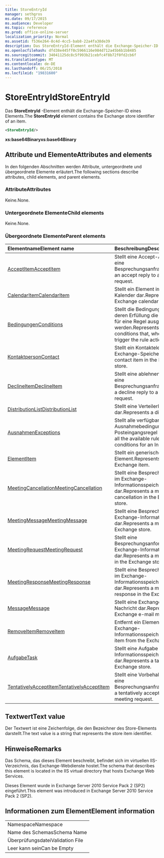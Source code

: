 ```yaml
---
title: StoreEntryId
manager: sethgros
ms.date: 09/17/2015
ms.audience: Developer
ms.topic: reference
ms.prod: office-online-server
localization_priority: Normal
ms.assetid: f536e264-8c4d-4cc5-bab8-22a4fa38de39
description: Das StoreEntryId-Element enthält die Exchange-Speicher-ID eines Elements.
ms.openlocfilehash: dfd38e445ff0c5966116e984d712a45b6b1b8485
ms.sourcegitcommit: 34041125dc8c5f993b21cebfc4f8b72f0fd2cb6f
ms.translationtype: MT
ms.contentlocale: de-DE
ms.lasthandoff: 06/25/2018
ms.locfileid: "19831600"
---
```

# <a name="storeentryid"></a><span data-ttu-id="b855c-103">StoreEntryId</span><span class="sxs-lookup"><span data-stu-id="b855c-103">StoreEntryId</span></span>

<span data-ttu-id="b855c-104">Das **StoreEntryId** -Element enthält die Exchange-Speicher-ID eines Elements.</span><span class="sxs-lookup"><span data-stu-id="b855c-104">The **StoreEntryId** element contains the Exchange store identifier of an item.</span></span> 
  
```XML
<StoreEntryId/>
```

 <span data-ttu-id="b855c-105">**xs:base64Binary**</span><span class="sxs-lookup"><span data-stu-id="b855c-105">**xs:base64Binary**</span></span>
## <a name="attributes-and-elements"></a><span data-ttu-id="b855c-106">Attribute und Elemente</span><span class="sxs-lookup"><span data-stu-id="b855c-106">Attributes and elements</span></span>

<span data-ttu-id="b855c-107">In den folgenden Abschnitten werden Attribute, untergeordnete und übergeordnete Elemente erläutert.</span><span class="sxs-lookup"><span data-stu-id="b855c-107">The following sections describe attributes, child elements, and parent elements.</span></span>
  
### <a name="attributes"></a><span data-ttu-id="b855c-108">Attribute</span><span class="sxs-lookup"><span data-stu-id="b855c-108">Attributes</span></span>

<span data-ttu-id="b855c-109">Keine.</span><span class="sxs-lookup"><span data-stu-id="b855c-109">None.</span></span>
  
### <a name="child-elements"></a><span data-ttu-id="b855c-110">Untergeordnete Elemente</span><span class="sxs-lookup"><span data-stu-id="b855c-110">Child elements</span></span>

<span data-ttu-id="b855c-111">Keine.</span><span class="sxs-lookup"><span data-stu-id="b855c-111">None.</span></span>
  
### <a name="parent-elements"></a><span data-ttu-id="b855c-112">Übergeordnete Elemente</span><span class="sxs-lookup"><span data-stu-id="b855c-112">Parent elements</span></span>

|<span data-ttu-id="b855c-113">**Elementname**</span><span class="sxs-lookup"><span data-stu-id="b855c-113">**Element name**</span></span>|<span data-ttu-id="b855c-114">**Beschreibung**</span><span class="sxs-lookup"><span data-stu-id="b855c-114">**Description**</span></span>|
|:-----|:-----|
|[<span data-ttu-id="b855c-115">AcceptItem</span><span class="sxs-lookup"><span data-stu-id="b855c-115">AcceptItem</span></span>](acceptitem.md) <br/> |<span data-ttu-id="b855c-116">Stellt eine Accept-Antwort auf eine Besprechungsanfrage.</span><span class="sxs-lookup"><span data-stu-id="b855c-116">Represents an accept reply to a meeting request.</span></span>  <br/> |
|[<span data-ttu-id="b855c-117">CalendarItem</span><span class="sxs-lookup"><span data-stu-id="b855c-117">CalendarItem</span></span>](calendaritem.md) <br/> |<span data-ttu-id="b855c-118">Stellt ein Element im Exchange-Kalender dar.</span><span class="sxs-lookup"><span data-stu-id="b855c-118">Represents an Exchange calendar item.</span></span>  <br/> |
|[<span data-ttu-id="b855c-119">Bedingungen</span><span class="sxs-lookup"><span data-stu-id="b855c-119">Conditions</span></span>](conditions.md) <br/> |<span data-ttu-id="b855c-120">Stellt die Bedingungen dar, bei deren Erfüllung die Regelaktionen für eine Regel ausgelöst werden.</span><span class="sxs-lookup"><span data-stu-id="b855c-120">Represents the conditions that, when fulfilled, will trigger the rule actions for a rule.</span></span>  <br/> |
|[<span data-ttu-id="b855c-121">Kontaktperson</span><span class="sxs-lookup"><span data-stu-id="b855c-121">Contact</span></span>](contact.md) <br/> |<span data-ttu-id="b855c-122">Stellt ein Kontaktelement im Exchange-Speicher.</span><span class="sxs-lookup"><span data-stu-id="b855c-122">Represents a contact item in the Exchange store.</span></span>  <br/> |
|[<span data-ttu-id="b855c-123">DeclineItem</span><span class="sxs-lookup"><span data-stu-id="b855c-123">DeclineItem</span></span>](declineitem.md) <br/> |<span data-ttu-id="b855c-124">Stellt eine ablehnen Antwort auf eine Besprechungsanfrage.</span><span class="sxs-lookup"><span data-stu-id="b855c-124">Represents a decline reply to a meeting request.</span></span>  <br/> |
|[<span data-ttu-id="b855c-125">DistributionList</span><span class="sxs-lookup"><span data-stu-id="b855c-125">DistributionList</span></span>](distributionlist.md) <br/> |<span data-ttu-id="b855c-126">Stellt eine Verteilerliste dar.</span><span class="sxs-lookup"><span data-stu-id="b855c-126">Represents a distribution list.</span></span>  <br/> |
|[<span data-ttu-id="b855c-127">Ausnahmen</span><span class="sxs-lookup"><span data-stu-id="b855c-127">Exceptions</span></span>](exceptions.md) <br/> |<span data-ttu-id="b855c-128">Stellt alle verfügbaren Regel Ausnahmebedingungen für eine Posteingangsregel an.</span><span class="sxs-lookup"><span data-stu-id="b855c-128">Represents all the available rule exception conditions for an Inbox rule.</span></span>  <br/> |
|[<span data-ttu-id="b855c-129">Element</span><span class="sxs-lookup"><span data-stu-id="b855c-129">Item</span></span>](item.md) <br/> |<span data-ttu-id="b855c-130">Stellt ein generisches Exchange-Element.</span><span class="sxs-lookup"><span data-stu-id="b855c-130">Represents a generic Exchange item.</span></span>  <br/> |
|[<span data-ttu-id="b855c-131">MeetingCancellation</span><span class="sxs-lookup"><span data-stu-id="b855c-131">MeetingCancellation</span></span>](meetingcancellation.md) <br/> |<span data-ttu-id="b855c-132">Stellt eine Besprechungsabsage im Exchange-Informationsspeicher dar.</span><span class="sxs-lookup"><span data-stu-id="b855c-132">Represents a meeting cancellation in the Exchange store.</span></span>  <br/> |
|[<span data-ttu-id="b855c-133">MeetingMessage</span><span class="sxs-lookup"><span data-stu-id="b855c-133">MeetingMessage</span></span>](meetingmessage.md) <br/> |<span data-ttu-id="b855c-134">Stellt eine Besprechung im Exchange-Informationsspeicher dar.</span><span class="sxs-lookup"><span data-stu-id="b855c-134">Represents a meeting in the Exchange store.</span></span>  <br/> |
|[<span data-ttu-id="b855c-135">MeetingRequest</span><span class="sxs-lookup"><span data-stu-id="b855c-135">MeetingRequest</span></span>](meetingrequest.md) <br/> |<span data-ttu-id="b855c-136">Stellt eine Besprechungsanforderung im Exchange-Informationsspeicher dar.</span><span class="sxs-lookup"><span data-stu-id="b855c-136">Represents a meeting request in the Exchange store.</span></span>  <br/> |
|[<span data-ttu-id="b855c-137">MeetingResponse</span><span class="sxs-lookup"><span data-stu-id="b855c-137">MeetingResponse</span></span>](meetingresponse.md) <br/> |<span data-ttu-id="b855c-138">Stellt eine Besprechungsantwort im Exchange-Informationsspeicher dar.</span><span class="sxs-lookup"><span data-stu-id="b855c-138">Represents a meeting response in the Exchange store.</span></span>  <br/> |
|[<span data-ttu-id="b855c-139">Message</span><span class="sxs-lookup"><span data-stu-id="b855c-139">Message</span></span>](message-ex15websvcsotherref.md) <br/> |<span data-ttu-id="b855c-140">Stellt eine Exchange-E-Mail-Nachricht dar.</span><span class="sxs-lookup"><span data-stu-id="b855c-140">Represents an Exchange e-mail message.</span></span>  <br/> |
|[<span data-ttu-id="b855c-141">RemoveItem</span><span class="sxs-lookup"><span data-stu-id="b855c-141">RemoveItem</span></span>](removeitem.md) <br/> |<span data-ttu-id="b855c-142">Entfernt ein Element aus dem Exchange-Informationsspeicher.</span><span class="sxs-lookup"><span data-stu-id="b855c-142">Removes an item from the Exchange store.</span></span>  <br/> |
|[<span data-ttu-id="b855c-143">Aufgabe</span><span class="sxs-lookup"><span data-stu-id="b855c-143">Task</span></span>](task.md) <br/> |<span data-ttu-id="b855c-144">Stellt eine Aufgabe im Exchange-Informationsspeicher dar.</span><span class="sxs-lookup"><span data-stu-id="b855c-144">Represents a task in the Exchange store.</span></span>  <br/> |
|[<span data-ttu-id="b855c-145">TentativelyAcceptItem</span><span class="sxs-lookup"><span data-stu-id="b855c-145">TentativelyAcceptItem</span></span>](tentativelyacceptitem.md) <br/> |<span data-ttu-id="b855c-146">Stellt eine Vorbehalt Antwort auf eine Besprechungsanfrage.</span><span class="sxs-lookup"><span data-stu-id="b855c-146">Represents a tentatively accepted reply to a meeting request.</span></span>  <br/> |
   
## <a name="text-value"></a><span data-ttu-id="b855c-147">Textwert</span><span class="sxs-lookup"><span data-stu-id="b855c-147">Text value</span></span>

<span data-ttu-id="b855c-148">Der Textwert ist eine Zeichenfolge, die den Bezeichner des Store-Elements darstellt.</span><span class="sxs-lookup"><span data-stu-id="b855c-148">The text value is a string that represents the store item identifier.</span></span>
  
## <a name="remarks"></a><span data-ttu-id="b855c-149">Hinweise</span><span class="sxs-lookup"><span data-stu-id="b855c-149">Remarks</span></span>

<span data-ttu-id="b855c-150">Das Schema, das dieses Element beschreibt, befindet sich im virtuellen IIS-Verzeichnis, das Exchange-Webdienste hostet.</span><span class="sxs-lookup"><span data-stu-id="b855c-150">The schema that describes this element is located in the IIS virtual directory that hosts Exchange Web Services.</span></span>
  
<span data-ttu-id="b855c-151">Dieses Element wurde in Exchange Server 2010 Service Pack 2 (SP2) eingeführt.</span><span class="sxs-lookup"><span data-stu-id="b855c-151">This element was introduced in Exchange Server 2010 Service Pack 2 (SP2).</span></span>
  
## <a name="element-information"></a><span data-ttu-id="b855c-152">Informationen zum Element</span><span class="sxs-lookup"><span data-stu-id="b855c-152">Element information</span></span>

||
|:-----|
|<span data-ttu-id="b855c-153">Namespace</span><span class="sxs-lookup"><span data-stu-id="b855c-153">Namespace</span></span>  <br/> |
|<span data-ttu-id="b855c-154">Name des Schemas</span><span class="sxs-lookup"><span data-stu-id="b855c-154">Schema Name</span></span>  <br/> |
|<span data-ttu-id="b855c-155">Überprüfungsdatei</span><span class="sxs-lookup"><span data-stu-id="b855c-155">Validation File</span></span>  <br/> |
|<span data-ttu-id="b855c-156">Leer kann sein</span><span class="sxs-lookup"><span data-stu-id="b855c-156">Can be Empty</span></span>  <br/> |
   

